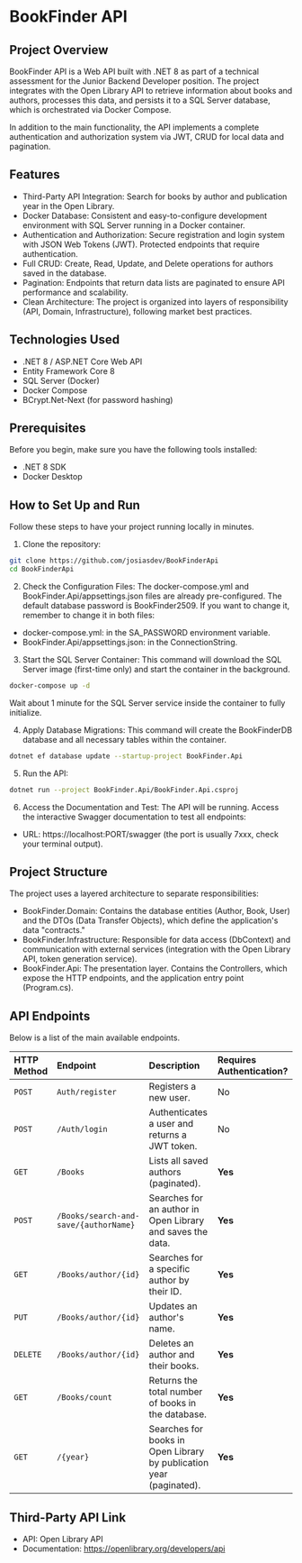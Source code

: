 # BookFinder API

## Project Overview
BookFinder API is a Web API built with .NET 8 as part of a technical assessment for the Junior Backend Developer position. The project integrates with the Open Library API to retrieve information about books and authors, processes this data, and persists it to a SQL Server database, which is orchestrated via Docker Compose.

In addition to the main functionality, the API implements a complete authentication and authorization system via JWT, CRUD for local data and pagination.

## Features
- Third-Party API Integration: Search for books by author and publication year in the Open Library.
- Docker Database: Consistent and easy-to-configure development environment with SQL Server running in a Docker container.
- Authentication and Authorization: Secure registration and login system with JSON Web Tokens (JWT). Protected endpoints that require authentication.
- Full CRUD: Create, Read, Update, and Delete operations for authors saved in the database.
- Pagination: Endpoints that return data lists are paginated to ensure API performance and scalability.
- Clean Architecture: The project is organized into layers of responsibility (API, Domain, Infrastructure), following market best practices.


## Technologies Used
- .NET 8 / ASP.NET Core Web API
- Entity Framework Core 8
- SQL Server (Docker)
- Docker Compose
- BCrypt.Net-Next (for password hashing)

## Prerequisites
Before you begin, make sure you have the following tools installed:
- .NET 8 SDK
- Docker Desktop


## How to Set Up and Run
Follow these steps to have your project running locally in minutes.

1. Clone the repository:
```bash
git clone https://github.com/josiasdev/BookFinderApi
cd BookFinderApi
```

2. Check the Configuration Files:
The docker-compose.yml and BookFinder.Api/appsettings.json files are already pre-configured. The default database password is BookFinder2509. If you want to change it, remember to change it in both files:
- docker-compose.yml: in the SA_PASSWORD environment variable.
- BookFinder.Api/appsettings.json: in the ConnectionString.

3. Start the SQL Server Container:
This command will download the SQL Server image (first-time only) and start the container in the background.

```bash
docker-compose up -d
```
Wait about 1 minute for the SQL Server service inside the container to fully initialize.


4. Apply Database Migrations:
This command will create the BookFinderDB database and all necessary tables within the container.
```bash
dotnet ef database update --startup-project BookFinder.Api
```

5. Run the API:
```bash
dotnet run --project BookFinder.Api/BookFinder.Api.csproj
```

6. Access the Documentation and Test:
The API will be running. Access the interactive Swagger documentation to test all endpoints:
- URL: https://localhost:PORT/swagger (the port is usually 7xxx, check your terminal output).


## Project Structure
The project uses a layered architecture to separate responsibilities:
- BookFinder.Domain: Contains the database entities (Author, Book, User) and the DTOs (Data Transfer Objects), which define the application's data "contracts."
- BookFinder.Infrastructure: Responsible for data access (DbContext) and communication with external services (integration with the Open Library API, token generation service).
- BookFinder.Api: The presentation layer. Contains the Controllers, which expose the HTTP endpoints, and the application entry point (Program.cs).

## API Endpoints

Below is a list of the main available endpoints.

| HTTP Method | Endpoint | Description | Requires Authentication? |
| :---------- | :--------------------------------------- | :------------------------------------------------------ | :------------------- |
| `POST` | `Auth/register` | Registers a new user. | No |
| `POST` | `/Auth/login` | Authenticates a user and returns a JWT token. | No |
| `GET` | `/Books` | Lists all saved authors (paginated). | **Yes** |
| `POST` | `/Books/search-and-save/{authorName}` | Searches for an author in Open Library and saves the data. | **Yes** |
| `GET` | `/Books/author/{id}` | Searches for a specific author by their ID. | **Yes** |
| `PUT` | `/Books/author/{id}` | Updates an author's name. | **Yes** |
| `DELETE` | `/Books/author/{id}` | Deletes an author and their books. | **Yes** |
| `GET` | `/Books/count` | Returns the total number of books in the database. | **Yes** |
| `GET` | `/{year}` | Searches for books in Open Library by publication year (paginated). | **Yes** |


## Third-Party API Link
- API: Open Library API
- Documentation: https://openlibrary.org/developers/api
